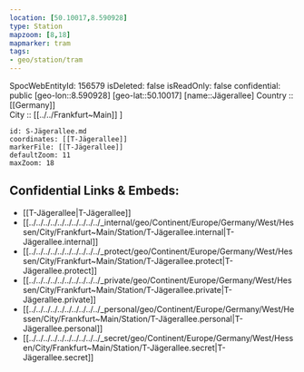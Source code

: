 ```yaml
---
location: [50.10017,8.590928] 
type: Station 
mapzoom: [8,18] 
mapmarker: tram 
tags:
- geo/station/tram
---
```

SpocWebEntityId: 156579
isDeleted: false
isReadOnly: false
confidential: public
[geo-lon::8.590928] 
[geo-lat::50.10017] 
[name::Jägerallee] 
Country :: [[Germany]]  
City :: [[../../Frankfurt~Main]] ] 


```leaflet
id: S-Jägerallee.md
coordinates: [[T-Jägerallee]] 
markerFile: [[T-Jägerallee]] 
defaultZoom: 11 
maxZoom: 18
```


## Confidential Links & Embeds: 
- [[T-Jägerallee|T-Jägerallee]] 
- [[../../../../../../../../../../_internal/geo/Continent/Europe/Germany/West/Hessen/City/Frankfurt~Main/Station/T-Jägerallee.internal|T-Jägerallee.internal]] 
- [[../../../../../../../../../../_protect/geo/Continent/Europe/Germany/West/Hessen/City/Frankfurt~Main/Station/T-Jägerallee.protect|T-Jägerallee.protect]] 
- [[../../../../../../../../../../_private/geo/Continent/Europe/Germany/West/Hessen/City/Frankfurt~Main/Station/T-Jägerallee.private|T-Jägerallee.private]] 
- [[../../../../../../../../../../_personal/geo/Continent/Europe/Germany/West/Hessen/City/Frankfurt~Main/Station/T-Jägerallee.personal|T-Jägerallee.personal]] 
- [[../../../../../../../../../../_secret/geo/Continent/Europe/Germany/West/Hessen/City/Frankfurt~Main/Station/T-Jägerallee.secret|T-Jägerallee.secret]] 
